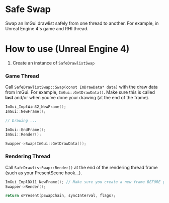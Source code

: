 # Safe Swap
Swap an ImGui drawlist safely from one thread to another. For example, in Unreal Engine 4's game and RHI thread.

# How to use (Unreal Engine 4)
1. Create an instance of ``SafeDrawlistSwap``

### Game Thread
Call ``SafeDrawlistSwap::Swap(const ImDrawData* data)`` with the draw data from ImGui. For example, ``ImGui::GetDrawData()``.
Make sure this is called **last** and/or when you've done your drawing (at the end of the frame).
```c++
ImGui_ImplWin32_NewFrame();
ImGui::NewFrame();

// Drawing ...

ImGui::EndFrame();
ImGui::Render();

Swapper->Swap(ImGui::GetDrawData());
```

### Rendering Thread
Call ``SafeDrawlistSwap::Render()`` at the end of the rendering thread frame (such as your PresentScene hook...). 

```c++
ImGui_ImplDX11_NewFrame(); // Make sure you create a new frame BEFORE you render the draw-list.
Swapper->Render();

return oPresent(pSwapChain, syncInterval, flags);
```
